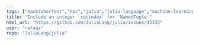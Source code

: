 ```yaml
---
tags: ["hacktoberfest","hpc","julia","julia-language","machine-learning","numerical","programming-language","science","scientific"]
title: "Include an integer `setindex` for `NamedTuple`"
html_url: "https://github.com/JuliaLang/julia/issues/43155"
user: "rafaqz"
repo: "JuliaLang/julia"
---
```


